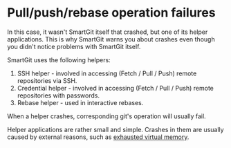 # Pull/push/rebase operation failures

In this case, it wasn't SmartGit itself that crashed, but one of its
helper applications. This is why SmartGit warns you about crashes even
though you didn't notice problems with SmartGit itself.

SmartGit uses the following helpers:

1.  SSH helper - involved in accessing (Fetch / Pull / Push) remote
    repositories via SSH.
2.  Credential helper - involved in accessing (Fetch / Pull / Push)
    remote repositories with passwords.
3.  Rebase helper - used in interactive rebases.

When a helper crashes, corresponding git's operation will usually fail.

Helper applications are rather small and simple. Crashes in them are
usually caused by external reasons, such as [exhausted virtual memory](Your-system-ran-out-of-virtual-memory.md).

  
